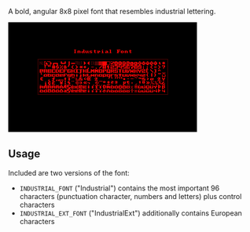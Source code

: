 A bold, angular 8x8 pixel font that resembles industrial lettering.

![](https://raw.githubusercontent.com/VUEngine/VUEngine-Plugins/master/fonts/IndustrialFont/preview.png)

Usage
-----

Included are two versions of the font:

- `INDUSTRIAL_FONT` ("Industrial") contains the most important 96 characters (punctuation character, numbers and letters) plus control characters
- `INDUSTRIAL_EXT_FONT` ("IndustrialExt") additionally contains European characters
